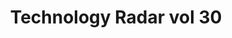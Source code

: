 ---
key: blips-vol-30-ollama-mxbai-lg
title: Technology Radar vol 30
description: Thoughtworks Technology Radar, volume 30
source: https://thoughtworks.com/radar
path: blips_vol_30_ollama_mxbai_lg.kb
provider: ollama
sample_question: "I build a lot of Microservices, what's interesting for me?"
---